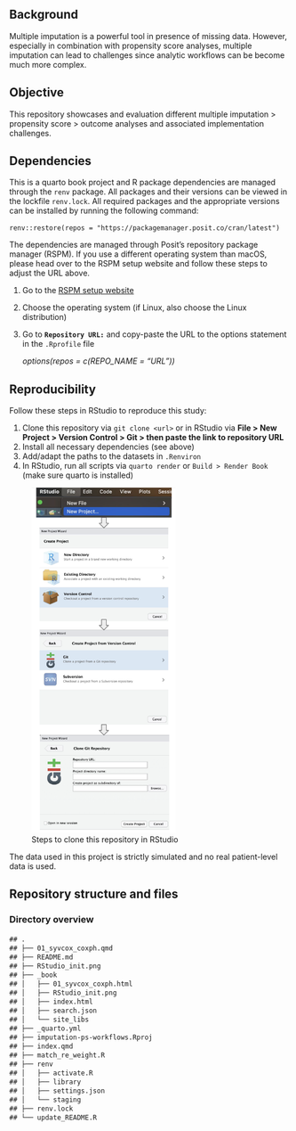 ## Background

Multiple imputation is a powerful tool in presence of missing data.
However, especially in combination with propensity score analyses,
multiple imputation can lead to challenges since analytic workflows can
be become much more complex.

## Objective

This repository showcases and evaluation different multiple imputation
&gt; propensity score &gt; outcome analyses and associated
implementation challenges.

## Dependencies

This is a quarto book project and R package dependencies are managed
through the `renv` package. All packages and their versions can be
viewed in the lockfile `renv.lock`. All required packages and the
appropriate versions can be installed by running the following command:

    renv::restore(repos = "https://packagemanager.posit.co/cran/latest")

The dependencies are managed through Posit’s repository package manager
(RSPM). If you use a different operating system than macOS, please head
over to the RSPM setup website and follow these steps to adjust the URL
above.

1.  Go to the [RSPM setup
    website](https://packagemanager.posit.co/client/#/repos/cran/setup?distribution=redhat-9)

2.  Choose the operating system (if Linux, also choose the Linux
    distribution)

3.  Go to **`Repository URL:`** and copy-paste the URL to the options
    statement in the `.Rprofile` file

    *options(repos = c(REPO\_NAME = “URL”))*

## Reproducibility

Follow these steps in RStudio to reproduce this study:

1.  Clone this repository via `git clone <url>` or in RStudio via **File
    &gt; New Project &gt; Version Control &gt; Git &gt; then paste the
    link to repository URL**
2.  Install all necessary dependencies (see above)
3.  Add/adapt the paths to the datasets in `.Renviron`
4.  In RStudio, run all scripts via `quarto render` or
    `Build > Render Book` (make sure quarto is installed)

<figure>
<img src="RStudio_init.png" data-fig-align="center" width="259"
alt="Steps to clone this repository in RStudio" />
<figcaption aria-hidden="true">Steps to clone this repository in
RStudio</figcaption>
</figure>

The data used in this project is strictly simulated and no real
patient-level data is used.

## Repository structure and files

### Directory overview

    ## .
    ## ├── 01_syvcox_coxph.qmd
    ## ├── README.md
    ## ├── RStudio_init.png
    ## ├── _book
    ## │   ├── 01_syvcox_coxph.html
    ## │   ├── RStudio_init.png
    ## │   ├── index.html
    ## │   ├── search.json
    ## │   └── site_libs
    ## ├── _quarto.yml
    ## ├── imputation-ps-workflows.Rproj
    ## ├── index.qmd
    ## ├── match_re_weight.R
    ## ├── renv
    ## │   ├── activate.R
    ## │   ├── library
    ## │   ├── settings.json
    ## │   └── staging
    ## ├── renv.lock
    ## └── update_README.R
